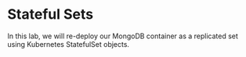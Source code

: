 # Stateful Sets

In this lab, we will re-deploy our MongoDB container as a replicated set using Kubernetes StatefulSet objects. 

